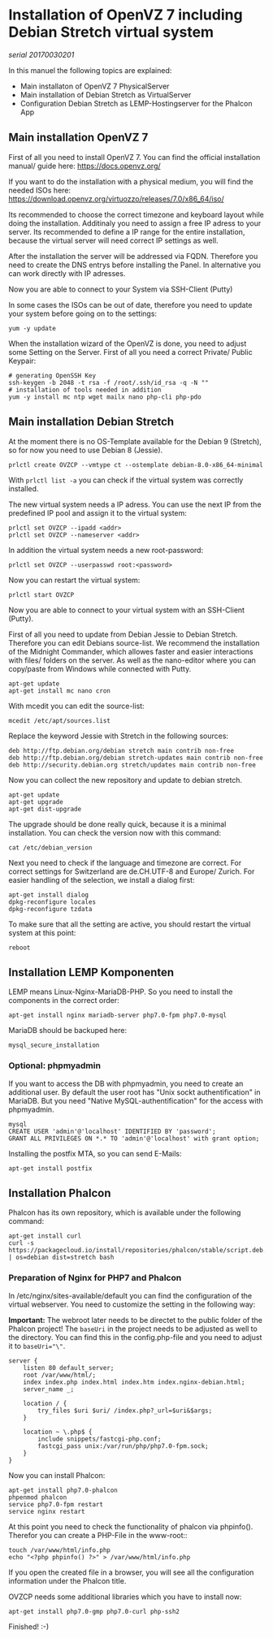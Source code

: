 # Installation of OpenVZ 7 including Debian Stretch virtual system

*serial 20170030201*

In this manuel the following topics are explained:
 - Main installaton of OpenVZ 7 PhysicalServer
 - Main installation of Debian Stretch as VirtualServer
 - Configuration Debian Stretch as LEMP-Hostingserver for the Phalcon App

## Main installation OpenVZ 7
First of all you need to install OpenVZ 7. You can find the official installation manual/ guide here: https://docs.openvz.org/ 

If you want to do the installation with a physical medium, you will find the needed ISOs here: https://download.openvz.org/virtuozzo/releases/7.0/x86_64/iso/ 

Its recommended to choose the correct timezone and keyboard layout while doing the installation.
Additinaly you need to assign a free IP adress to your server. Its recommended to define a IP range for the entire installation, because the virtual server will need correct IP settings as well.

After the installation the server will be addressed via FQDN. Therefore you need to create the DNS entrys before installing the Panel. In alternative you can work directly with IP adresses.

Now you are able to connect to your System via SSH-Client (Putty)

In some cases the ISOs can be out of date, therefore you need to update your system before going on to the settings:
```
yum -y update
```

When the installation wizard of the OpenVZ is done, you need to adjust some Setting on the Server.
First of all you need a correct Private/ Public Keypair:
```
# generating OpenSSH Key
ssh-keygen -b 2048 -t rsa -f /root/.ssh/id_rsa -q -N ""
# installation of tools needed in addition
yum -y install mc ntp wget mailx nano php-cli php-pdo
```

## Main installation Debian Stretch
At the moment there is no OS-Template available for the Debian 9 (Stretch), so for now you need to use Debian 8 (Jessie).
```
prlctl create OVZCP --vmtype ct --ostemplate debian-8.0-x86_64-minimal
```

With `prlctl list -a` you can check if the virtual system was correctly installed.

The new virtual system needs a IP adress. You can use the next IP from the predefined IP pool and assign it to the virtual system:
```
prlctl set OVZCP --ipadd <addr>
prlctl set OVZCP --nameserver <addr>
```

In addition the virtual system needs a new root-password:
```
prlctl set OVZCP --userpasswd root:<password>
```

Now you can restart the virtual system:
```
prlctl start OVZCP
```

Now you are able to connect to your virtual system with an SSH-Client (Putty).

First of all you need to update from Debian Jessie to Debian Stretch. Therefore you can edit Debians source-list.
We recommend the installation of the Midnight Commander, which allowes faster and easier interactions with files/ folders on the server. As well as the nano-editor where you can copy/paste from Windows while connected with Putty.
```
apt-get update
apt-get install mc nano cron
```

With mcedit you can edit the source-list:
```
mcedit /etc/apt/sources.list
```


Replace the keyword Jessie with Stretch in the following sources:
```
deb http://ftp.debian.org/debian stretch main contrib non-free
deb http://ftp.debian.org/debian stretch-updates main contrib non-free
deb http://security.debian.org stretch/updates main contrib non-free
```

Now you can collect the new repository and update to debian stretch.
```
apt-get update
apt-get upgrade
apt-get dist-upgrade
```

The upgrade should be done really quick, because it is a minimal installation. You can check the version now with this command:
```
cat /etc/debian_version
```

Next you need to check if the language and timezone are correct. For correct settings for Switzerland are de.CH.UTF-8 and Europe/ Zurich.
For easier handling of the selection, we install a dialog first:
```
apt-get install dialog
dpkg-reconfigure locales
dpkg-reconfigure tzdata
```

To make sure that all the setting are active, you should restart the virtual system at this point:
```
reboot
```

## Installation LEMP Komponenten
LEMP means Linux-Nginx-MariaDB-PHP. So you need to install the components in the correct order:
```
apt-get install nginx mariadb-server php7.0-fpm php7.0-mysql
```

MariaDB should be backuped here:
```
mysql_secure_installation
```

### Optional: phpmyadmin
If you want to access the DB with phpmyadmin, you need to create an additional user.
By default the user root has "Unix sockt authentification" in MariaDB. But you need "Native MySQL-authentification" for the access with phpmyadmin.
```
mysql
CREATE USER 'admin'@'localhost' IDENTIFIED BY 'password';
GRANT ALL PRIVILEGES ON *.* TO 'admin'@'localhost' with grant option;
```

Installing the postfix MTA, so you can send E-Mails:
```
apt-get install postfix
```

## Installation Phalcon
Phalcon has its own repository, which is available under the following command:
```
apt-get install curl
curl -s https://packagecloud.io/install/repositories/phalcon/stable/script.deb.sh | os=debian dist=stretch bash
```

### Preparation of Nginx for PHP7 and Phalcon
In /etc/nginx/sites-available/default you can find the configuration of the virtual webserver. You need to customize the setting in the following way:

**Important:** The webroot later needs to be directet to the public folder of the Phalcon project! 
The ``baseUri`` in the project needs to be adjusted as well to the directory. You can find this in the config.php-file and you need to adjust it to ``baseUri="\"``.
```
server {
    listen 80 default_server;
    root /var/www/html/;
    index index.php index.html index.htm index.nginx-debian.html;
    server_name _;

    location / {
        try_files $uri $uri/ /index.php?_url=$uri&$args;
    }

    location ~ \.php$ {
        include snippets/fastcgi-php.conf;
        fastcgi_pass unix:/var/run/php/php7.0-fpm.sock;
    }
}
```

Now you can install Phalcon:
```
apt-get install php7.0-phalcon
phpenmod phalcon
service php7.0-fpm restart
service nginx restart
```

At this point you need to check the functionality of phalcon via phpinfo(). Therefor you can create a PHP-File in the www-root::
```
touch /var/www/html/info.php
echo "<?php phpinfo() ?>" > /var/www/html/info.php
```
If you open the created file in a browser, you will see all the configuration information under the Phalcon title.

OVZCP needs some additional libraries which you have to install now:
```
apt-get install php7.0-gmp php7.0-curl php-ssh2
```

Finished! :-)
